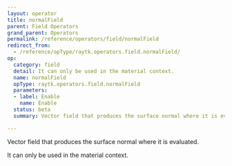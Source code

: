 ```yaml
---
layout: operator
title: normalField
parent: Field Operators
grand_parent: Operators
permalink: /reference/operators/field/normalField
redirect_from:
  - /reference/opType/raytk.operators.field.normalField/
op:
  category: field
  detail: It can only be used in the material context.
  name: normalField
  opType: raytk.operators.field.normalField
  parameters:
  - label: Enable
    name: Enable
  status: beta
  summary: Vector field that produces the surface normal where it is evaluated.

---
```



Vector field that produces the surface normal where it is evaluated.

It can only be used in the material context.